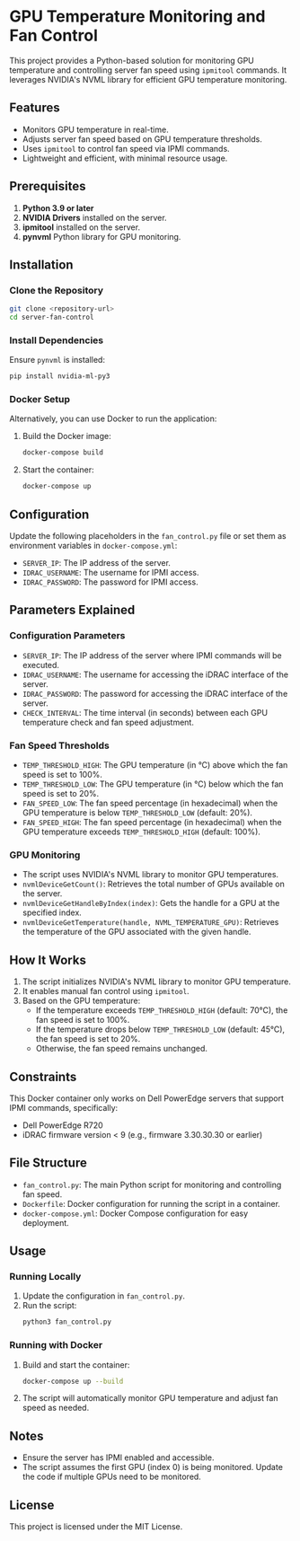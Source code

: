 # GPU Temperature Monitoring and Fan Control

This project provides a Python-based solution for monitoring GPU temperature and controlling server fan speed using `ipmitool` commands. It leverages NVIDIA's NVML library for efficient GPU temperature monitoring.

## Features
- Monitors GPU temperature in real-time.
- Adjusts server fan speed based on GPU temperature thresholds.
- Uses `ipmitool` to control fan speed via IPMI commands.
- Lightweight and efficient, with minimal resource usage.

## Prerequisites
1. **Python 3.9 or later**
2. **NVIDIA Drivers** installed on the server.
3. **ipmitool** installed on the server.
4. **pynvml** Python library for GPU monitoring.

## Installation

### Clone the Repository
```bash
git clone <repository-url>
cd server-fan-control
```

### Install Dependencies
Ensure `pynvml` is installed:
```bash
pip install nvidia-ml-py3
```

### Docker Setup
Alternatively, you can use Docker to run the application:

1. Build the Docker image:
   ```bash
   docker-compose build
   ```

2. Start the container:
   ```bash
   docker-compose up
   ```

## Configuration
Update the following placeholders in the `fan_control.py` file or set them as environment variables in `docker-compose.yml`:
- `SERVER_IP`: The IP address of the server.
- `IDRAC_USERNAME`: The username for IPMI access.
- `IDRAC_PASSWORD`: The password for IPMI access.

## Parameters Explained

### Configuration Parameters
- `SERVER_IP`: The IP address of the server where IPMI commands will be executed.
- `IDRAC_USERNAME`: The username for accessing the iDRAC interface of the server.
- `IDRAC_PASSWORD`: The password for accessing the iDRAC interface of the server.
- `CHECK_INTERVAL`: The time interval (in seconds) between each GPU temperature check and fan speed adjustment.

### Fan Speed Thresholds
- `TEMP_THRESHOLD_HIGH`: The GPU temperature (in °C) above which the fan speed is set to 100%.
- `TEMP_THRESHOLD_LOW`: The GPU temperature (in °C) below which the fan speed is set to 20%.
- `FAN_SPEED_LOW`: The fan speed percentage (in hexadecimal) when the GPU temperature is below `TEMP_THRESHOLD_LOW` (default: 20%).
- `FAN_SPEED_HIGH`: The fan speed percentage (in hexadecimal) when the GPU temperature exceeds `TEMP_THRESHOLD_HIGH` (default: 100%).

### GPU Monitoring
- The script uses NVIDIA's NVML library to monitor GPU temperatures.
- `nvmlDeviceGetCount()`: Retrieves the total number of GPUs available on the server.
- `nvmlDeviceGetHandleByIndex(index)`: Gets the handle for a GPU at the specified index.
- `nvmlDeviceGetTemperature(handle, NVML_TEMPERATURE_GPU)`: Retrieves the temperature of the GPU associated with the given handle.

## How It Works
1. The script initializes NVIDIA's NVML library to monitor GPU temperature.
2. It enables manual fan control using `ipmitool`.
3. Based on the GPU temperature:
   - If the temperature exceeds `TEMP_THRESHOLD_HIGH` (default: 70°C), the fan speed is set to 100%.
   - If the temperature drops below `TEMP_THRESHOLD_LOW` (default: 45°C), the fan speed is set to 20%.
   - Otherwise, the fan speed remains unchanged.

## Constraints
This Docker container only works on Dell PowerEdge servers that support IPMI commands, specifically:
- Dell PowerEdge R720
- iDRAC firmware version < 9 (e.g., firmware 3.30.30.30 or earlier)

## File Structure
- `fan_control.py`: The main Python script for monitoring and controlling fan speed.
- `Dockerfile`: Docker configuration for running the script in a container.
- `docker-compose.yml`: Docker Compose configuration for easy deployment.

## Usage
### Running Locally
1. Update the configuration in `fan_control.py`.
2. Run the script:
   ```bash
   python3 fan_control.py
   ```

### Running with Docker
1. Build and start the container:
   ```bash
   docker-compose up --build
   ```

2. The script will automatically monitor GPU temperature and adjust fan speed as needed.

## Notes
- Ensure the server has IPMI enabled and accessible.
- The script assumes the first GPU (index 0) is being monitored. Update the code if multiple GPUs need to be monitored.

## License
This project is licensed under the MIT License.
